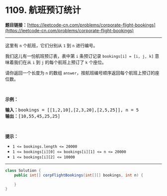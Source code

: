 # 1109. 航班预订统计

**题目链接：**[https://leetcode-cn.com/problems/corporate-flight-bookings](https://leetcode-cn.com/problems/corporate-flight-bookings)

---

<div class="content__1Y2H">
 <div class="notranslate">
  <p>这里有&nbsp;<code>n</code>&nbsp;个航班，它们分别从 <code>1</code> 到 <code>n</code> 进行编号。</p> 
  <p>我们这儿有一份航班预订表，表中第&nbsp;<code>i</code>&nbsp;条预订记录&nbsp;<code>bookings[i] = [i, j, k]</code>&nbsp;意味着我们在从&nbsp;<code>i</code>&nbsp;到&nbsp;<code>j</code>&nbsp;的每个航班上预订了 <code>k</code> 个座位。</p> 
  <p>请你返回一个长度为 <code>n</code> 的数组&nbsp;<code>answer</code>，按航班编号顺序返回每个航班上预订的座位数。</p> 
  <p>&nbsp;</p> 
  <p><strong>示例：</strong></p> 
  <pre class="language-text"><strong>输入：</strong>bookings = [[1,2,10],[2,3,20],[2,5,25]], n = 5
<strong>输出：</strong>[10,55,45,25,25]
</pre> 
  <p>&nbsp;</p> 
  <p><strong>提示：</strong></p> 
  <ul> 
   <li><code>1 &lt;= bookings.length &lt;= 20000</code></li> 
   <li><code>1 &lt;= bookings[i][0] &lt;= bookings[i][1] &lt;= n &lt;= 20000</code></li> 
   <li><code>1 &lt;= bookings[i][2] &lt;= 10000</code></li> 
  </ul> 
 </div>
</div>

---

```java
class Solution {
    public int[] corpFlightBookings(int[][] bookings, int n) {
        
    }
}
```